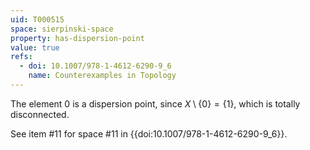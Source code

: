```yaml
---
uid: T000515
space: sierpinski-space
property: has-dispersion-point
value: true
refs:
  - doi: 10.1007/978-1-4612-6290-9_6
    name: Counterexamples in Topology
---
```

The element $0$ is a dispersion point, since $X \setminus \{0\} = \{1\}$, which is totally disconnected.

See item #11 for space #11 in {{doi:10.1007/978-1-4612-6290-9_6}}.

